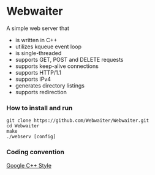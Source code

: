 # Webwaiter
A simple web server that
- is written in C++
- utilizes kqueue event loop
- is single-threaded
- supports GET, POST and DELETE requests
- supports keep-alive connections
- supports HTTP/1.1
- supports IPv4
- generates directory listings
- supports redirection
### How to install and run
```
git clone https://github.com/Webwaiter/Webwaiter.git
cd Webwaiter
make
./webserv [config]
```
### Coding convention
[Google C++ Style](https://google.github.io/styleguide/cppguide.html)
